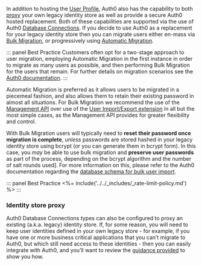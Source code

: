 In addition to hosting the [User Profile](/architecture-scenarios/implementation/${platform}/${platform}-profile-mgmt), Auth0 also has the capability to both [proxy](#identity-store-proxy) your own legacy identity store as well as provide a secure Auth0 hosted replacement. Both of these capabilities are supported via the use of Auth0 [Database Connections](/identityproviders#database-and-custom-connections). If you decide to use Auth0 as a replacement for your legacy identity store then you can migrate users either en-mass via [Bulk Migration](users/concepts/overview-user-migration#bulk-user-imports-with-the-management-api), or progressively using [Automatic Migration](users/concepts/overview-user-migration#automatic-migrations).  

::: panel Best Practice
Customers often opt for a two-stage approach to user migration, employing Automatic Migration in the first instance in order to migrate as many users as possible, and then performing Bulk Migration for the users that remain. For further details on migration scenarios see the [Auth0 documentation](users/references/user-migration-scenarios). 
:::

Automatic Migration is preferred as it allows users to be migrated in a piecemeal fashion, and also allows them to retain their existing password in almost all situations. For Bulk Migration we recommend the use of the [Management API](api/management/v2#!/Jobs/post_users_imports) over use of the [User Import/Export extension](/users/concepts/overview-user-migration#migrate-users-with-the-user-import-export-extension) in all but the most simple cases, as the Management API provides for greater flexibility and control.

With Bulk Migration users will typically need to **reset their password once migration is complete**, _unless_ passwords are stored hashed in your legacy identity store using bcrypt (or you can generate them in bcrypt form). In this case, you _may_ be able to use bulk migration and **preserve user passwords** as part of the process, depending on the bcrypt algorithm and the number of salt rounds used]. For more information on this, please refer to the Auth0 documentation regarding the [database schema for bulk user import](/users/references/bulk-import-database-schema-examples). 

::: panel Best Practice
<%= include('../../_includes/_rate-limit-policy.md') %>
:::

### Identity store proxy

Auth0 Database Connections types can also be configured to proxy an existing (a.k.a. legacy) identity store. If, for some reason, you will need to keep user identities defined in your own legacy store - for example, if you have one or more business critical applications that you can’t migrate to Auth0, but which still need access to these identities - then you can easily integrate with Auth0, and you’ll want to review the [guidance provided](connections/database/custom-db) to show you how.
